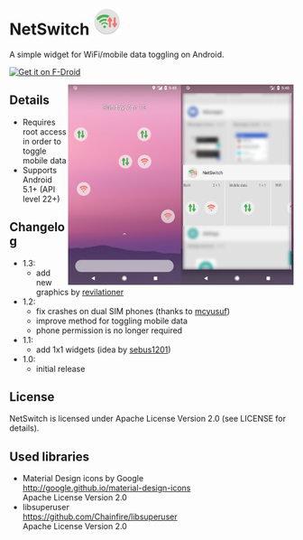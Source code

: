 # NetSwitch ![](app/src/main/res/mipmap-mdpi/ic_launcher_round.png)
A simple widget for WiFi/mobile data toggling on Android.

<a href="https://f-droid.org/packages/cz.antecky.netswitch/" target="_blank">
<img src="https://f-droid.org/badge/get-it-on.png" alt="Get it on F-Droid" height="80"/></a>
<p>
<img align="right" width="200" src="metadata/en-US/phoneScreenshots/02.png"/>
<img align="right" width="200" src="metadata/en-US/phoneScreenshots/01.png"/>
</p>


## Details
* Requires root access in order to toggle mobile data 
* Supports Android 5.1+ (API level 22+)

## Changelog
* 1.3:
  * add new graphics by [revilationer](https://github.com/revilationer)
* 1.2:
  * fix crashes on dual SIM phones (thanks to [mcyusuf](https://github.com/mcyusuf))
  * improve method for toggling mobile data
  * phone permission is no longer required
* 1.1:
  * add 1x1 widgets (idea by [sebus1201](https://github.com/sebus1201))
* 1.0:
  * initial release

## License
NetSwitch is licensed under Apache License Version 2.0 (see LICENSE for details).

## Used libraries
* Material Design icons by Google  
http://google.github.io/material-design-icons  
Apache License Version 2.0
* libsuperuser  
https://github.com/Chainfire/libsuperuser  
Apache License Version 2.0  
